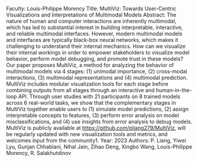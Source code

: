 Faculty: Louis-Philippe Morency
Title: MultiViz: Towards User-Centric Visualizations and Interpretations of Multimodal Models
Abstract: The nature of human and computer interactions are inherently multimodal, which has led to substantial interest in building interpretable, interactive, and reliable multimodal interfaces. However, modern multimodal models and interfaces are typically black-box neural networks, which makes it challenging to understand their internal mechanics. How can we visualize their internal workings in order to empower stakeholders to visualize model behavior, perform model debugging, and promote trust in these models? Our paper proposes MultiViz, a method for analyzing the behavior of multimodal models via 4 stages: (1) unimodal importance, (2) cross-modal interactions, (3) multimodal representations and (4) multimodal prediction. MultiViz includes modular visualization tools for each stage before combining outputs from all stages through an interactive and human-in-the-loop API. Through user studies with 21 participants on 8 trained models across 6 real-world tasks, we show that the complementary stages in MultiViz together enable users to (1) simulate model predictions, (2) assign interpretable concepts to features, (3) perform error analysis on model misclassifications, and (4) use insights from error analysis to debug models. MultiViz is publicly available at https://github.com/pliang279/MultiViz, will be regularly updated with new visualization tools and metrics, and welcomes input from the community1.
Year: 2023
Authors: P. Liang, Yiwei Lyu, Gunjan Chhablani, Nihal Jain, Zihao Deng, Xingbo Wang, Louis-Philippe Morency, R. Salakhutdinov
